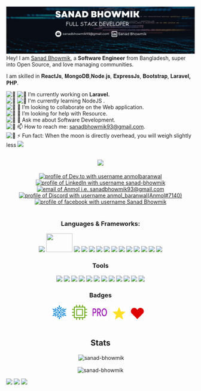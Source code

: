 ![logo](bg.gif)
Hey! I am [Sanad Bhowmik](https://www.linkedin.com/in/sanad-bhowmik-366b20199/), a <b>Software Engineer</b> from Bangladesh, super into Open Source, and love managing communities. 

I am skilled in 𝐑𝐞𝐚𝐜𝐭𝐉𝐬, 𝐌𝐨𝐧𝐠𝐨𝐃𝐁,𝐍𝐨𝐝𝐞.𝐣𝐬, 𝐄𝐱𝐩𝐫𝐞𝐬𝐬𝐉𝐬, 𝐁𝐨𝐨𝐭𝐬𝐭𝐫𝐚𝐩, <b>Laravel,</b> <b>PHP</b>.

 <img src="https://cdn.icon-icons.com/icons2/1134/PNG/512/1486348818-forward-arrows-arrow-front-go-blue_80478.png" alt="🚀" height="20"> <img src="https://fonts.gstatic.com/s/e/notoemoji/latest/1f680/512.gif" alt="🚀" height="20">  I’m currently working on  <b>Laravel.</b> 
 <br>
<img src="https://cdn.icon-icons.com/icons2/1134/PNG/512/1486348818-forward-arrows-arrow-front-go-blue_80478.png" alt="🚀" height="20">  <img src="https://fonts.gstatic.com/s/e/notoemoji/latest/1f331/512.gif" alt="🌱" height="20"> I'm currently learning NodeJS .
<br>
<img src="https://cdn.icon-icons.com/icons2/1134/PNG/512/1486348818-forward-arrows-arrow-front-go-blue_80478.png" alt="🚀" height="20">  👯 I’m looking to collaborate on the Web application.
<br>
<img src="https://cdn.icon-icons.com/icons2/1134/PNG/512/1486348818-forward-arrows-arrow-front-go-blue_80478.png" alt="🚀" height="20">  🤔 I’m looking for help with Resource.
<br>
<img src="https://cdn.icon-icons.com/icons2/1134/PNG/512/1486348818-forward-arrows-arrow-front-go-blue_80478.png" alt="🚀" height="20">  💬 Ask me about Software Development.
<br>
<img src="https://cdn.icon-icons.com/icons2/1134/PNG/512/1486348818-forward-arrows-arrow-front-go-blue_80478.png" alt="🚀" height="20">  📫 How to reach me: sanadbhowmik93@gmail.com.
<br>
<img src="https://cdn.icon-icons.com/icons2/1134/PNG/512/1486348818-forward-arrows-arrow-front-go-blue_80478.png" alt="🚀" height="20">  ⚡ Fun fact: When the moon is directly overhead, you will weigh slightly less
<img src="https://user-images.githubusercontent.com/74038190/212284100-561aa473-3905-4a80-b561-0d28506553ee.gif" width="700">
<br><br>
<!-- <p align="center"> 
  Visitor count<br>
  <img src="https://profile-counter.glitch.me/biplob2358/count.svg" />
</p>
<br>
 <p align="center">Contact Me</P>
<p align="center">
<a href="https://www.linkedin.com/in/sanad-bhowmik-366b20199/"><img alt="LinkedIn" src="https://img.shields.io/badge/Sanad Bhwomik-linkedIn-brightgreen?style=flat-square&logo=linkedin"></a>
<a href="https://www.facebook.com/sonod.bhoumik"><img alt="Facebook" src="https://img.shields.io/badge/Sanad Bhwomik-facebook-blue?style=flat&logo=facebook"></a>
<a href="mailto:sanadbhowmik93@gmail.com"><img alt="Email" src="https://img.shields.io/badge/Email-sanadbhowmik93@gmail.com-orange?style=flat-square&logo=gmail"></a>
<a href="https://www.instagram.com/sanadbhowmik/"><img alt="Instagram" src="https://img.shields.io/badge/Sanad Bhwomik-purple?style=flat&logo=instagram"></a>
</p>-->
<div align="center">
  <img src="https://api.visitorbadge.io/api/visitors?path=https%3A%2F%2Fgithub.com%2FAnmol-Baranwal%2FAnmol-Baranwal&label=VISITORS&labelColor=%23000&countColor=%230A0209" />
  <br><br>
  <a href="https://dev.to/anmolbaranwal"><img src="https://img.shields.io/badge/dev.to-d5d5d5?style=for-the-badge&logo=devdotto&logoColor=0A0209" alt="profile of Dev.to with username anmolbaranwal" /></a>
<!--   <a href="https://www.showwcase.com/anmol-baranwal"><img src="https://github.com/Anmol-Baranwal/Anmol-Baranwal/assets/74038190/c9e3761a-08c6-404d-9e27-5cd9d1084773"/></a> -->
  <a href="https://www.linkedin.com/in/sanad-bhowmik-366b20199/"><img src="https://img.shields.io/badge/LinkedIn-d5d5d5?style=for-the-badge&logo=linkedin&logoColor=0A0209" alt="profile of LinkedIn with username sanad-bhowmik" /></a>
  <a href="mailto:sanadbhowmik93@gmail.com"><img src="https://img.shields.io/badge/Gmail-d5d5d5?style=for-the-badge&logo=gmail&logoColor=0A0209" alt="email of Anmol i.e.   sanadbhowmik93@gmail.com" /></a>
  <a href="https://discordapp.com/users/776749637826117640"><img src="https://img.shields.io/badge/Discord-d5d5d5?style=for-the-badge&logo=discord&logoColor=0A0209" alt="profile of Discord with username anmol_baranwal(Anmol#7140)" ></a>
  <a href="https://twitter.com/Anmol_Codes"><img src="https://i.pinimg.com/736x/9b/e7/a0/9be7a031fcd2215a8827ae719d546182.jpg" height="27" alt="profile of facebook with username Sanad Bhowmik" ></a>
<!--   <a href="https://peerlist.io/anmolbaranwal"><img src="https://img.shields.io/badge/peerlist-d5d5d5?style=for-the-badge&logo=peerlist&logoColor=0A0209" alt="profile of Peerlist with username anmolbaranwal" ></a> -->
</div>
<br>

<h3 align="center">Languages & Frameworks:</h3>
<div align="center">
 <img src="https://cdn.icon-icons.com/icons2/2107/PNG/48/file_type_html_icon_130541.png"/> 
 <img src="https://download.logo.wine/logo/Laravel/Laravel-Logo.wine.png" height='50' width='70'/> 
 <img src="https://cdn.icon-icons.com/icons2/2107/PNG/48/file_type_css_icon_130661.png"/> 
 <img src="https://cdn.iconscout.com/icon/free/png-48/bootstrap-7-1175254.png"/> 
 <img src="https://upload.wikimedia.org/wikipedia/commons/thumb/d/d5/Tailwind_CSS_Logo.svg/48px-Tailwind_CSS_Logo.svg.png"/>
 <img src="https://upload.wikimedia.org/wikipedia/commons/thumb/a/a7/React-icon.svg/48px-React-icon.svg.png"/> 
  <img src="https://img.icons8.com/color/48/000000/nodejs.png"/> 
  <img src="https://wsofter.ru/wp-content/uploads/2017/12/node-express.png" width="48"/> 
  <img src="https://cdn.icon-icons.com/icons2/2415/PNG/48/mongodb_plain_wordmark_logo_icon_146423.png"/>
  <img src="https://cdn.icon-icons.com/icons2/2699/PNG/48/firebase_logo_icon_171157.png"/> 
<!--   <img src="https://karmanivero.us/assets/images/logo-vercel.png" height="48"/> -->
  <img src="https://cdn.icon-icons.com/icons2/2415/PNG/48/java_original_logo_icon_146458.png"/>
  <img src="https://cdn.icon-icons.com/icons2/112/PNG/48/python_18894.png"/>
  <img src="https://cdn.icon-icons.com/icons2/2415/PNG/48/c_original_logo_icon_146611.png"/>
   <img src="https://cdn.icon-icons.com/icons2/1504/PNG/512/applicationxphp_103612.png" height='50'/>
</div>
<h3 align="center">Tools </h3>

<div align="center">
  <img src="https://cdn.icon-icons.com/icons2/1381/PNG/48/visualstudiocode_93981.png"/>
  <img src="https://cdn.worldvectorlogo.com/logos/postman.svg" height='45'/>
  <img src="https://cdn.icon-icons.com/icons2/2667/PNG/48/jupyter_app_icon_161280.png"/>
  <img src="https://cdn.icon-icons.com/icons2/1381/PNG/48/pycharm_93936.png"/>
  <img src="https://cdn.icon-icons.com/icons2/673/PNG/48/github_icon-icons.com_60477.png"/>
  <img src="https://cdn.icon-icons.com/icons2/1381/PNG/48/git_93585.png"/>
  <img src="https://cdn.icon-icons.com/icons2/1243/PNG/48/adobephotoshopicon_84144.png"/>
  <img src="https://cdn-images-1.medium.com/max/1200/1*A6kkoOVJVpXPWewg8axc5w.png" height="48"/>
  <img src="https://cdn.icon-icons.com/icons2/2429/PNG/48/figma_logo_icon_147289.png"/> 
   <img src="https://cdn.icon-icons.com/icons2/3053/PNG/48/android_studio_macos_bigsur_icon_189484.png"/>
  <img src="https://cdn.icon-icons.com/icons2/2107/PNG/48/file_type_netlify_icon_130354.png"/>
  <img src="https://www.pngall.com/wp-content/uploads/11/CPanel-PNG-Pic.png" height='45'/>
  

</div>

<h3 align="center">Badges</h3>
<div align="center">
<a href='https://archiveprogram.github.com/'><img src='https://raw.githubusercontent.com/acervenky/animated-github-badges/master/assets/acbadge.gif' width='40' height='40'></a> <a href='https://docs.github.com/en/developers'><img src='https://raw.githubusercontent.com/acervenky/animated-github-badges/master/assets/devbadge.gif' width='40' height='40'></a> <a href='https://github.com/pricing'><img src='https://raw.githubusercontent.com/acervenky/animated-github-badges/master/assets/pro.gif' width='40' height='40'></a> <a href='https://stars.github.com/'><img src='https://raw.githubusercontent.com/acervenky/animated-github-badges/master/assets/starbadge.gif' width='35' height='35'></a> <a href='https://docs.github.com/en/github/supporting-the-open-source-community-with-github-sponsors'><img src='https://raw.githubusercontent.com/acervenky/animated-github-badges/master/assets/sponsorbadge.gif' width='35' height='35'></a> 

</div>

<br>
<h2 align="center"> Stats</h2>

<div >
  <p align="center">&nbsp;<img align="center" src="https://github-readme-stats.vercel.app/api?username=sanad-bhowmik&show_icons=true&locale=en" alt="sanad-bhowmik" /></p>
<p align="center"><img align="center" src="https://github-readme-streak-stats.herokuapp.com/?user=biplob2358&theme=radical&show_icons=true" alt="sanad-bhowmik"/></p>
</div>

<img src="https://github-readme-activity-graph.vercel.app/graph?username=sanad-bhowmik&bg_color=161b22&color=ffffff&line=d5d5d5&point=a76c6c&area=true&hide_border=true&hide_title=true" />
<img src="https://www.animatedimages.org/data/media/562/animated-line-image-0184.gif" width="1920" />

<img src="https://github.com/Anmol-Baranwal/Cool-GIFs-For-GitHub/assets/74038190/d48893bd-0757-481c-8d7e-ba3e163feae7" />

<br><br>

